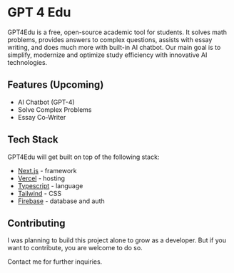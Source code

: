 
# GPT 4 Edu

GPT4Edu is a free, open-source academic tool for students. It solves math problems, provides answers to complex questions, assists with essay writing, and does much more with built-in AI chatbot. Our main goal is to simplify, modernize and optimize study efficiency with innovative AI technologies.


## Features (Upcoming)

 - AI Chatbot (GPT-4)
 - Solve Complex Problems
 - Essay Co-Writer

## Tech Stack

GPT4Edu will get built on top of the following stack:

- [Next.js](https://nextjs.org/) - framework
- [Vercel](https://vercel.com/) - hosting
- [Typescript](https://www.typescriptlang.org/) - language
- [Tailwind](https://tailwindcss.com/) - CSS
- [Firebase](https://planetscale.com/) - database and auth


## Contributing

I was planning to build this project alone to grow as a developer. But if you want to contribute, you are welcome to do so.

Contact me for further inquiries.

